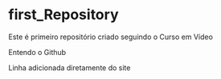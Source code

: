 # first_Repository
 Este é primeiro repositório criado seguindo o Curso em Vídeo

Entendo o Github

Linha adicionada diretamente do site
